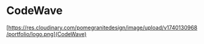 # CodeWave

[https://res.cloudinary.com/pomegranitedesign/image/upload/v1740130968/portfolio/logo.png](CodeWave)
